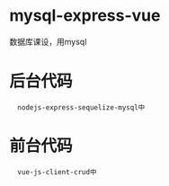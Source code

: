 # mysql-express-vue
数据库课设，用mysql


# 后台代码
```
  nodejs-express-sequelize-mysql中
```

# 前台代码
```
  vue-js-client-crud中
```



